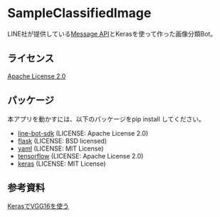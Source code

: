 # SampleClassifiedImage

LINE社が提供している[Message API](https://developers.line.me/ja/)とKerasを使って作った画像分類Bot。

## ライセンス

[Apache License 2.0](https://github.com/fantm21/LineChatBot/blob/master/LICENSE)

## パッケージ

本アプリを動かすには、以下のパッケージをpip install してください。

* [line-bot-sdk](https://github.com/line/line-bot-sdk-python) (LICENSE: Apache License 2.0)
* [flask](http://flask.pocoo.org/) (LICENSE: BSD licensed)
* [yaml](https://github.com/yaml/pyyaml) (LICENSE: MIT License)
* [tensorflow](https://www.tensorflow.org/) (LICENSE: Apache License 2.0)
* [keras](https://keras.io/ja/) (LICENSE: MIT License)

## 参考資料

[KerasでVGG16を使う](http://aidiary.hatenablog.com/entry/20170104/1483535144)
